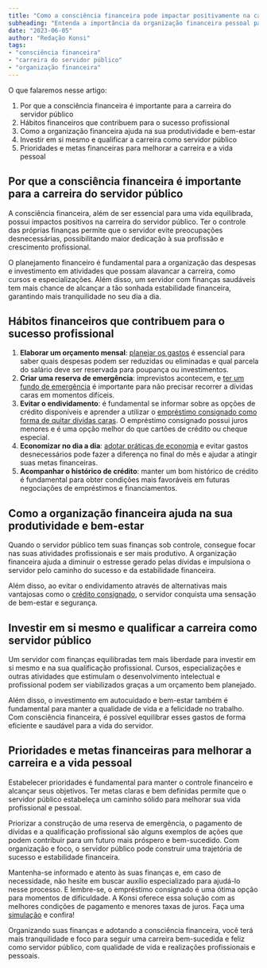 ```yaml
---
title: "Como a consciência financeira pode impactar positivamente na carreira do servidor público"
subheading: "Entenda a importância da organização financeira pessoal para ter mais tranquilidade e sucesso profissional."
date: "2023-06-05"
author: "Redação Konsi"
tags:
- "consciência financeira"
- "carreira do servidor público"
- "organização financeira"
---
```


O que falaremos nesse artigo:

1. Por que a consciência financeira é importante para a carreira do servidor público
2. Hábitos financeiros que contribuem para o sucesso profissional
3. Como a organização financeira ajuda na sua produtividade e bem-estar
4. Investir em si mesmo e qualificar a carreira como servidor público
5. Prioridades e metas financeiras para melhorar a carreira e a vida pessoal

## Por que a consciência financeira é importante para a carreira do servidor público

A consciência financeira, além de ser essencial para uma vida equilibrada, possui impactos positivos na carreira do servidor público. Ter o controle das próprias finanças permite que o servidor evite preocupações desnecessárias, possibilitando maior dedicação à sua profissão e crescimento profissional.

O planejamento financeiro é fundamental para a organização das despesas e investimento em atividades que possam alavancar a carreira, como cursos e especializações. Além disso, um servidor com finanças saudáveis tem mais chance de alcançar a tão sonhada estabilidade financeira, garantindo mais tranquilidade no seu dia a dia.

## Hábitos financeiros que contribuem para o sucesso profissional

1. **Elaborar um orçamento mensal**: [planejar os gastos](/como-criar-e-seguir-um-oramento-financeiro-pessoal-para-servidores-pblicos.md) é essencial para saber quais despesas podem ser reduzidas ou eliminadas e qual parcela do salário deve ser reservada para poupança ou investimentos.
2. **Criar uma reserva de emergência**: imprevistos acontecem, e [ter um fundo de emergência](/a-importncia-da-reserva-de-emergncia-e-como-constru-la-com-inteligncia-financeira.md) é importante para não precisar recorrer a dívidas caras em momentos difíceis.
3. **Evitar o endividamento**: é fundamental se informar sobre as opções de crédito disponíveis e aprender a utilizar o [empréstimo consignado como forma de quitar dívidas caras](/como-usar-o-crdito-consignado-para-quitar-dvidas-caras.md). O empréstimo consignado possui juros menores e é uma opção melhor do que cartões de crédito ou cheque especial.
4. **Economizar no dia a dia**: [adotar práticas de economia](/7-dicas-para-servidores-publicos-economizarem-dinheiro.md) e evitar gastos desnecessários pode fazer a diferença no final do mês e ajudar a atingir suas metas financeiras.
5. **Acompanhar o histórico de crédito**: manter um bom histórico de crédito é fundamental para obter condições mais favoráveis em futuras negociações de empréstimos e financiamentos.

## Como a organização financeira ajuda na sua produtividade e bem-estar

Quando o servidor público tem suas finanças sob controle, consegue focar nas suas atividades profissionais e ser mais produtivo. A organização financeira ajuda a diminuir o estresse gerado pelas dívidas e impulsiona o servidor pelo caminho do sucesso e da estabilidade financeira.

Além disso, ao evitar o endividamento através de alternativas mais vantajosas como o [crédito consignado](/5-motivos-para-escolher-o-credito-consignado-publico.md), o servidor conquista uma sensação de bem-estar e segurança.

## Investir em si mesmo e qualificar a carreira como servidor público

Um servidor com finanças equilibradas tem mais liberdade para investir em si mesmo e na sua qualificação profissional. Cursos, especializações e outras atividades que estimulam o desenvolvimento intelectual e profissional podem ser viabilizados graças a um orçamento bem planejado.

Além disso, o investimento em autocuidado e bem-estar também é fundamental para manter a qualidade de vida e a felicidade no trabalho. Com consciência financeira, é possível equilibrar esses gastos de forma eficiente e saudável para a vida do servidor.

## Prioridades e metas financeiras para melhorar a carreira e a vida pessoal

Estabelecer prioridades é fundamental para manter o controle financeiro e alcançar seus objetivos. Ter metas claras e bem definidas permite que o servidor público estabeleça um caminho sólido para melhorar sua vida profissional e pessoal.

Priorizar a construção de uma reserva de emergência, o pagamento de dívidas e a qualificação profissional são alguns exemplos de ações que podem contribuir para um futuro mais próspero e bem-sucedido. Com organização e foco, o servidor público pode construir uma trajetória de sucesso e estabilidade financeira.

Mantenha-se informado e atento às suas finanças e, em caso de necessidade, não hesite em buscar auxílio especializado para ajudá-lo nesse processo. E lembre-se, o empréstimo consignado é uma ótima opção para momentos de dificuldade. A Konsi oferece essa solução com as melhores condições de pagamento e menores taxas de juros. Faça uma [simulação](/simular-emprestimo-consignado.md) e confira!

Organizando suas finanças e adotando a consciência financeira, você terá mais tranquilidade e foco para seguir uma carreira bem-sucedida e feliz como servidor público, com qualidade de vida e realizações profissionais e pessoais.